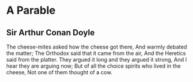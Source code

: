 # A Parable
## Sir Arthur Conan Doyle
The cheese-mites asked how the cheese got there,
And warmly debated the matter;
The Orthodox said that it came from the air,
And the Heretics said from the platter.
They argued it long and they argued it strong,
And I hear they are arguing now;
But of all the choice spirits who lived in the cheese,
Not one of them thought of a cow.